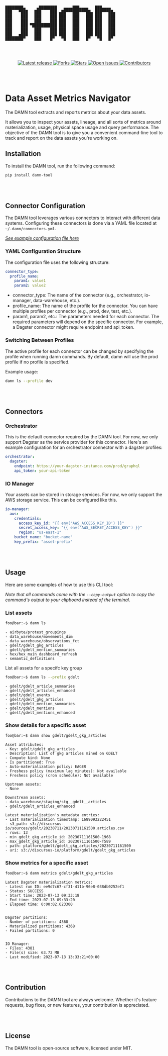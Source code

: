     ████████▄     ▄████████   ▄▄▄▄███▄▄▄▄   ███▄▄▄▄   
    ███   ▀███   ███    ███ ▄██▀▀▀███▀▀▀██▄ ███▀▀▀██▄ 
    ███    ███   ███    ███ ███   ███   ███ ███   ███ 
    ███    ███   ███    ███ ███   ███   ███ ███   ███ 
    ███    ███ ▀███████████ ███   ███   ███ ███   ███ 
    ███    ███   ███    ███ ███   ███   ███ ███   ███ 
    ███   ▄███   ███    ███ ███   ███   ███ ███   ███ 
    ████████▀    ███    █▀   ▀█   ███   █▀   ▀█   █▀                                                 


<br/><br/>
<p align="center">
    <a href="https://github.com/discursus-data/damn/releases">
        <img src="https://img.shields.io/github/release/discursus-data/damn" alt="Latest release" />
    </a>
    <a href="https://github.com/discursus-data/damn/network/members">
        <img src="https://img.shields.io/github/forks/discursus-data/damn" alt="Forks" />
    </a>
    <a href="https://github.com/discursus-data/damn/stargazers">
        <img src="https://img.shields.io/github/stars/discursus-data/damn" alt="Stars" />
    </a>
    <a href="https://github.com/discursus-data/damn/issues">
        <img src="https://img.shields.io/github/issues/discursus-data/damn" alt="Open issues" />
    </a>
    <a href="https://github.com/discursus-data/damn/contributors/">
        <img src="https://img.shields.io/github/contributors/discursus-data/damn" alt="Contributors" />
    </a>
</p>
<br/><br/>

# Data Asset Metrics Navigator
The DAMN tool extracts and reports metrics about your data assets.

It allows you to inspect your assets, lineage, and all sorts of metrics around materialization, usage, physical space usage and query performance. The objective of the DAMN tool is to give you a convenient command-line tool to track and report on the data assets you're working on.

## Installation
To install the DAMN tool, run the following command:

```bash
pip install damn-tool
```

<br/><br/>


## Connector Configuration
The DAMN tool leverages various connectors to interact with different data systems. Configuring these connectors is done via a YAML file located at `~/.damn/connectors.yml`.

[*See example configuration file here*](connectors.yml.REPLACE)

### YAML Configuration Structure
The configuration file uses the following structure:

```yaml
connector_type:
  profile_name:
    param1: value1
    param2: value2
```

- connector_type: The name of the connector (e.g., orchestrator, io-manager, data-warehouse, etc.).
- profile_name: The name of the profile for the connector. You can have multiple profiles per connector (e.g., prod, dev, test, etc.).
- param1, param2, etc.: The parameters needed for each connector. The required parameters will depend on the specific connector. For example, a Dagster connector might require endpoint and api_token.
### Switching Between Profiles
The active profile for each connector can be changed by specifying the profile when running damn commands. By default, damn will use the prod profile if no profile is specified.

Example usage:

```bash
damn ls --profile dev
```

<br/><br/>


## Connectors
### Orchestrator
This is the default connector required by the DAMN tool. For now, we only support Dagster as the service provider for this connector. Here's an example configuration for an orchestrator connector with a dagster profiles:

```yaml
orchestrator:
  dagster:
    endpoint: https://your-dagster-instance.com/prod/graphql
    api_token: your-api-token
```

### IO Manager
Your assets can be stored in storage services. For now, we only support the AWS storage service. This can be configured like this.

```yaml
io-manager:
  aws:
    credentials:
      access_key_id: "{{ env('AWS_ACCESS_KEY_ID') }}"
      secret_access_key: "{{ env('AWS_SECRET_ACCESS_KEY') }}"
      region: "us-east-1"
    bucket_name: "bucket-name"
    key_prefix: "asset-prefix"
```

<br/><br/>


## Usage
Here are some examples of how to use this CLI tool:

*Note that all commands come with the `--copy-output` option to copy the command's output to your clipboard instead of the terminal.*

### List assets
```bash
foo@bar:~$ damn ls
```

```
- airbyte/protest_groupings
- data_warehouse/movements_dim
- data_warehouse/observations_fct
- gdelt/gdelt_gkg_articles
- gdelt/gdelt_mention_summaries
- hex/hex_main_dashboard_refresh
- semantic_definitions
```

List all assets for a specifc key group
```bash
foo@bar:~$ damn ls --prefix gdelt
```

```
- gdelt/gdelt_article_summaries
- gdelt/gdelt_articles_enhanced
- gdelt/gdelt_events
- gdelt/gdelt_gkg_articles
- gdelt/gdelt_mention_summaries
- gdelt/gdelt_mentions
- gdelt/gdelt_mentions_enhanced
```

### Show details for a specific asset
```bash
foo@bar:~$ damn show gdelt/gdelt_gkg_articles
```

```
Asset attributes:
- Key: gdelt/gdelt_gkg_articles
- Description: List of gkg articles mined on GDELT
- Compute kind: None
- Is partitioned: True
- Auto-materialization policy: EAGER
- Freshess policy (maximum lag minutes): Not available
- Freshess policy (cron schedule): Not available

Upstream assets:
- None

Downstream assets:
- data_warehouse/staging/stg__gdelt__articles
- gdelt/gdelt_articles_enhanced

Latest materialization's metadata entries:
- Last materialization timestamp: 1689093222451
- s3_path: s3://discursus-io/sources/gdelt/20230711/20230711161500.articles.csv
- rows: 13
- min_gdelt_gkg_article_id: 20230711161500-1968
- max_gdelt_gkg_article_id: 20230711161500-T589
- path: platform/gdelt/gdelt_gkg_articles/20230711161500
- uri: s3://discursus-io/platform/gdelt/gdelt_gkg_articles
```

### Show metrics for a specific asset
```bash
foo@bar:~$ damn metrics gdelt/gdelt_gkg_articles
```

```
Latest Dagster materialization metrics:
- Latest run ID: ee9d7c67-cf31-411b-96e8-038db0252ef1
- Status: SUCCESS
- Start time: 2023-07-13 09:33:18
- End time: 2023-07-13 09:33:20
- Elapsed time: 0:00:02.623300


Dagster partitions:
- Number of partitions: 4368
- Materialized partitions: 4368
- Failed partitions: 0


IO Manager:
- Files: 4381
- File(s) size: 63.72 MB
- Last modified: 2023-07-13 13:33:21+00:00
```

<br/><br/>


## Contribution
Contributions to the DAMN tool are always welcome. Whether it's feature requests, bug fixes, or new features, your contribution is appreciated.

<br/><br/>


## License
The DAMN tool is open-source software, licensed under MIT.